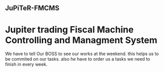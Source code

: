 ## JuPiTeR-FMCMS
# Jupiter trading Fiscal Machine Controlling and Managment System

We have to tell Our BOSS to see our works at the weekend. this helps us to be commited on our tasks.
also he have to order us a tasks we need to finish in every week.